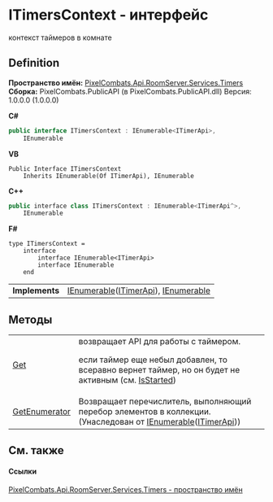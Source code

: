# ITimersContext - интерфейс


контекст таймеров в комнате



## Definition
**Пространство имён:** <a href="371274c7-7cea-bcb1-e32d-9fb1e088bb07">PixelCombats.Api.RoomServer.Services.Timers</a>  
**Сборка:** PixelCombats.PublicAPI (в PixelCombats.PublicAPI.dll) Версия: 1.0.0.0 (1.0.0.0)

**C#**
``` C#
public interface ITimersContext : IEnumerable<ITimerApi>, 
	IEnumerable
```
**VB**
``` VB
Public Interface ITimersContext
	Inherits IEnumerable(Of ITimerApi), IEnumerable
```
**C++**
``` C++
public interface class ITimersContext : IEnumerable<ITimerApi^>, 
	IEnumerable
```
**F#**
``` F#
type ITimersContext = 
    interface
        interface IEnumerable<ITimerApi>
        interface IEnumerable
    end
```

<table><tr><td><strong>Implements</strong></td><td><a href="https://learn.microsoft.com/dotnet/api/system.collections.generic.ienumerable-1" target="_blank" rel="noopener noreferrer">IEnumerable</a>(<a href="04f31ee0-1099-1958-764e-858007901ce7">ITimerApi</a>), <a href="https://learn.microsoft.com/dotnet/api/system.collections.ienumerable" target="_blank" rel="noopener noreferrer">IEnumerable</a></td></tr>
</table>



## Методы
<table>
<tr>
<td><a href="f1c9c639-5aa4-33eb-68c3-18303fec89f1">Get</a></td>
<td>возвращает API для работы с таймером. <p>если таймер еще небыл добавлен, то всеравно вернет таймер, но он будет не активным (см. <a href="0083c643-d2ac-f07c-66d2-1fb6a6df7945">IsStarted</a>)</p></td></tr>
<tr>
<td><a href="https://learn.microsoft.com/dotnet/api/system.collections.generic.ienumerable-1.getenumerator#system-collections-generic-ienumerable-1-getenumerator" target="_blank" rel="noopener noreferrer">GetEnumerator</a></td>
<td>Возвращает перечислитель, выполняющий перебор элементов в коллекции.<br />(Унаследован от <a href="https://learn.microsoft.com/dotnet/api/system.collections.generic.ienumerable-1" target="_blank" rel="noopener noreferrer">IEnumerable</a>(<a href="04f31ee0-1099-1958-764e-858007901ce7">ITimerApi</a>))</td></tr>
</table>

## См. также


#### Ссылки
<a href="371274c7-7cea-bcb1-e32d-9fb1e088bb07">PixelCombats.Api.RoomServer.Services.Timers - пространство имён</a>  

